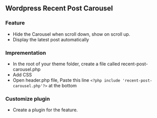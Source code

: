 ## Wordpress Recent Post Carousel 
### Feature 
* Hide the Carousel when scroll down, show on scroll up. 
* Display the latest post automatically 

### Imprementation
* In the root of your theme folder, create a file called recent-post-carousel.php 
* Add CSS 
* Open header.php file, Paste this line  ```<?php include 'recent-post-carousel.php'?>``` at the bottom 

### Customize plugin 
* Create a plugin for the feature. 
